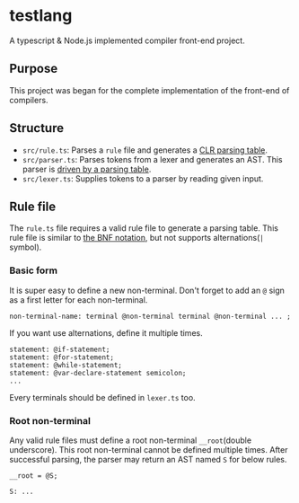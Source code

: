 # testlang
A typescript &amp; Node.js implemented compiler front-end project.

## Purpose
This project was began for the complete implementation of the front-end of compilers.

## Structure
- `src/rule.ts`: Parses a `rule` file and generates a [CLR parsing table](https://www.javatpoint.com/clr-1-parsing).
- `src/parser.ts`: Parses tokens from a lexer and generates an AST. This parser is [driven by a parsing table](https://www.tutorialspoint.com/compiler_design/compiler_design_bottom_up_parser.htm).
- `src/lexer.ts`: Supplies tokens to a parser by reading given input.

## Rule file
The `rule.ts` file requires a valid rule file to generate a parsing table. This rule file is similar to [the BNF notation](https://en.wikipedia.org/wiki/Backus%E2%80%93Naur_form), but not supports alternations(`|` symbol).

### Basic form
It is super easy to define a new non-terminal. Don't forget to add an `@` sign as a first letter for each non-terminal.

```
non-terminal-name: terminal @non-terminal terminal @non-terminal ... ;
```

If you want use alternations, define it multiple times.

```
statement: @if-statement;
statement: @for-statement;
statement: @while-statement;
statement: @var-declare-statement semicolon;
...
```

Every terminals should be defined in `lexer.ts` too.

### Root non-terminal
Any valid rule files must define a root non-terminal `__root`(double underscore). This root non-terminal cannot be defined multiple times. After successful parsing, the parser may return an AST named `S` for below rules.

```
__root = @S;

S: ...
```

